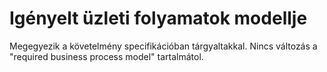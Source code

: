 # Igényelt üzleti folyamatok modellje

Megegyezik a követelmény specifikációban tárgyaltakkal.
Nincs változás a "required business process model" tartalmátol.